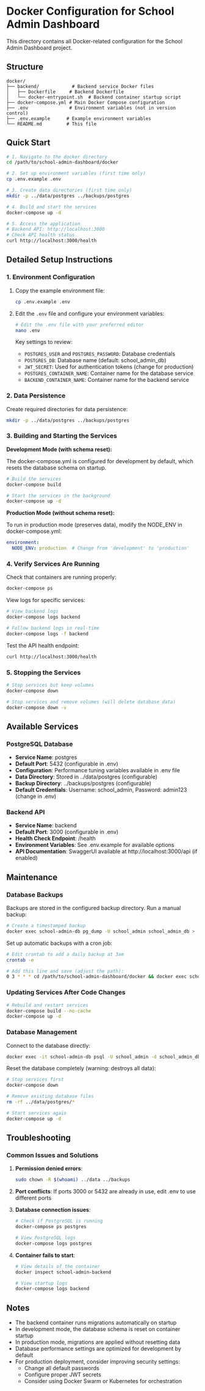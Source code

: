 # Docker Configuration for School Admin Dashboard

This directory contains all Docker-related configuration for the School Admin Dashboard project.

## Structure

```
docker/
├── backend/            # Backend service Docker files
│   ├── Dockerfile     # Backend Dockerfile 
│   └── docker-entrypoint.sh  # Backend container startup script
├── docker-compose.yml # Main Docker Compose configuration
├── .env               # Environment variables (not in version control)
├── .env.example      # Example environment variables
└── README.md         # This file
```

## Quick Start

```bash
# 1. Navigate to the docker directory
cd /path/to/school-admin-dashboard/docker

# 2. Set up environment variables (first time only)
cp .env.example .env

# 3. Create data directories (first time only)
mkdir -p ../data/postgres ../backups/postgres

# 4. Build and start the services
docker-compose up -d

# 5. Access the application
# Backend API: http://localhost:3000
# Check API health status
curl http://localhost:3000/health
```

## Detailed Setup Instructions

### 1. Environment Configuration

1. Copy the example environment file:
   ```bash
   cp .env.example .env
   ```

2. Edit the `.env` file and configure your environment variables:
   ```bash
   # Edit the .env file with your preferred editor
   nano .env
   ```
   
   Key settings to review:
   - `POSTGRES_USER` and `POSTGRES_PASSWORD`: Database credentials
   - `POSTGRES_DB`: Database name (default: school_admin_db)
   - `JWT_SECRET`: Used for authentication tokens (change for production)
   - `POSTGRES_CONTAINER_NAME`: Container name for the database service
   - `BACKEND_CONTAINER_NAME`: Container name for the backend service

### 2. Data Persistence

Create required directories for data persistence:
```bash
mkdir -p ../data/postgres ../backups/postgres
```

### 3. Building and Starting the Services

**Development Mode (with schema reset):**

The docker-compose.yml is configured for development by default, which resets the database schema on startup.

```bash
# Build the services
docker-compose build

# Start the services in the background
docker-compose up -d
```

**Production Mode (without schema reset):**

To run in production mode (preserves data), modify the NODE_ENV in docker-compose.yml:

```yaml
environment:
  NODE_ENV: production  # Change from 'development' to 'production'
```

### 4. Verify Services Are Running

Check that containers are running properly:
```bash
docker-compose ps
```

View logs for specific services:
```bash
# View backend logs
docker-compose logs backend

# Follow backend logs in real-time
docker-compose logs -f backend
```

Test the API health endpoint:
```bash
curl http://localhost:3000/health
```

### 5. Stopping the Services

```bash
# Stop services but keep volumes
docker-compose down

# Stop services and remove volumes (will delete database data)
docker-compose down -v
```

## Available Services

### PostgreSQL Database

- **Service Name**: postgres
- **Default Port**: 5432 (configurable in .env)
- **Configuration**: Performance tuning variables available in .env file
- **Data Directory**: Stored in ../data/postgres (configurable)
- **Backup Directory**: ../backups/postgres (configurable)
- **Default Credentials**: Username: school_admin, Password: admin123 (change in .env)

### Backend API

- **Service Name**: backend
- **Default Port**: 3000 (configurable in .env)
- **Health Check Endpoint**: /health
- **Environment Variables**: See .env.example for available options
- **API Documentation**: SwaggerUI available at http://localhost:3000/api (if enabled)

## Maintenance

### Database Backups

Backups are stored in the configured backup directory. Run a manual backup:

```bash
# Create a timestamped backup
docker exec school-admin-db pg_dump -U school_admin school_admin_db > ../backups/postgres/backup_$(date +%Y%m%d_%H%M%S).sql
```

Set up automatic backups with a cron job:
```bash
# Edit crontab to add a daily backup at 3am
crontab -e

# Add this line and save (adjust the path):
0 3 * * * cd /path/to/school-admin-dashboard/docker && docker exec school-admin-db pg_dump -U school_admin school_admin_db > ../backups/postgres/backup_$(date +%Y%m%d_%H%M%S).sql
```

### Updating Services After Code Changes

```bash
# Rebuild and restart services
docker-compose build --no-cache
docker-compose up -d
```

### Database Management

Connect to the database directly:
```bash
docker exec -it school-admin-db psql -U school_admin -d school_admin_db
```

Reset the database completely (warning: destroys all data):
```bash
# Stop services first
docker-compose down

# Remove existing database files
rm -rf ../data/postgres/*

# Start services again
docker-compose up -d
```

## Troubleshooting

### Common Issues and Solutions

1. **Permission denied errors**:
   ```bash
   sudo chown -R $(whoami) ../data ../backups
   ```

2. **Port conflicts**:
   If ports 3000 or 5432 are already in use, edit .env to use different ports

3. **Database connection issues**:
   ```bash
   # Check if PostgreSQL is running
   docker-compose ps postgres
   
   # View PostgreSQL logs
   docker-compose logs postgres
   ```

4. **Container fails to start**:
   ```bash
   # View details of the container
   docker inspect school-admin-backend
   
   # View startup logs
   docker-compose logs backend
   ```

## Notes

- The backend container runs migrations automatically on startup
- In development mode, the database schema is reset on container startup
- In production mode, migrations are applied without resetting data
- Database performance settings are optimized for development by default
- For production deployment, consider improving security settings:
  - Change all default passwords
  - Configure proper JWT secrets
  - Consider using Docker Swarm or Kubernetes for orchestration
